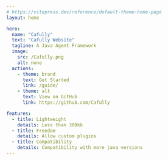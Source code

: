 ```yaml
---
# https://vitepress.dev/reference/default-theme-home-page
layout: home

hero:
  name: "Cafully"
  text: "Cafully Website"
  tagline: A Java Agent Framework
  image:
    src: /Cafully.png
    alt: none
  actions:
    - theme: brand
      text: Get Started
      link: /guide/
    - theme: alt
      text: View on GitHub
      link: https://github.com/Cafully

features:
  - title: Lightweight
    details: Less than 300kb
  - title: Freedom
    details: Allow custom plugins
  - title: Compatibility
    details: Compatibility with more java versions
---
```


